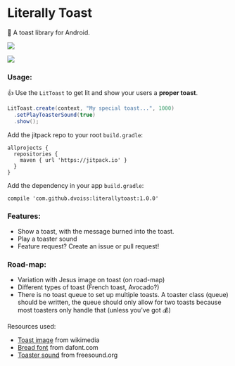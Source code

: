 # Literally Toast

🍞 A toast library for Android.

[![](https://jitpack.io/v/dvoiss/literallytoast.svg)](https://jitpack.io/#dvoiss/literallytoast)

<img src="https://github.com/dvoiss/literallytoast/blob/master/lit_toast.gif"/>

### Usage:

👍 Use the `LitToast` to get lit and show your users a **proper toast**.

```java
LitToast.create(context, "My special toast...", 1000)
  .setPlayToasterSound(true)
  .show();
```

Add the jitpack repo to your root `build.gradle`:

```
allprojects {
  repositories {
    maven { url 'https://jitpack.io' }
  }
}
```

Add the dependency in your app `build.gradle`:

```
compile 'com.github.dvoiss:literallytoast:1.0.0'
```

### Features:

* Show a toast, with the message burned into the toast.
* Play a toaster sound
* Feature request? Create an issue or pull request!

### Road-map:

* Variation with Jesus image on toast (on road-map)
* Different types of toast (French toast, Avocado?)
* There is no toast queue to set up multiple toasts. A toaster class (queue) should be written, the queue should only allow for two toasts because most toasters only handle that (unless you've got 💰)

Resources used:

* [Toast image](https://commons.wikimedia.org/wiki/File:Toast-2.jpg) from wikimedia
* [Bread font](https://www.dafont.com/bread.font) from dafont.com
* [Toaster sound](https://freesound.org/people/Adam_N/sounds/164557/) from freesound.org
